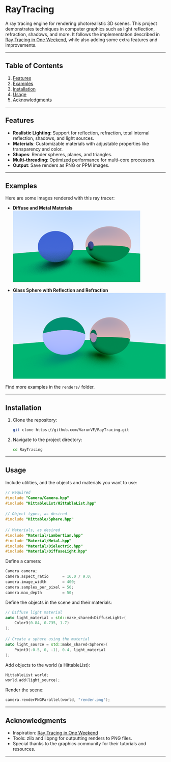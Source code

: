 # RayTracing

A ray tracing engine for rendering photorealistic 3D scenes.
This project demonstrates techniques in computer graphics such as light reflection, refraction, shadows, and more.
It follows the implementation described in [Ray Tracing in One Weekend](https://raytracing.github.io/books/RayTracingInOneWeekend.html), while also adding some extra features and improvements.

---

## **Table of Contents**

1. [Features](#features)
2. [Examples](#examples)
3. [Installation](#installation)
4. [Usage](#usage)
5. [Acknowledgments](#acknowledgments)

---

## **Features**

- **Realistic Lighting**: Support for reflection, refraction, total internal reflection, shadows, and light sources.
- **Materials**: Customizable materials with adjustable properties like transparency and color.
- **Shapes**: Render spheres, planes, and triangles.
- **Multi-threading**: Optimized performance for multi-core processors.
- **Output**: Save renders as PNG or PPM images.

---

## **Examples**

Here are some images rendered with this ray tracer:

- **Diffuse and Metal Materials**  
  ![Diffuse and Metal Spheres](RayTracing/renders/diffuse-metal.png)

- **Glass Sphere with Reflection and Refraction**  
  ![Glass Sphere](RayTracing/renders/glass-sphere.png)

Find more examples in the `renders/` folder.

---

## **Installation**

1. Clone the repository:
   ```bash
   git clone https://github.com/VarunVF/RayTracing.git
   ```
2. Navigate to the project directory:
   ```bash
   cd RayTracing
   ```

---

## **Usage**

Include utilities, and the objects and materials you want to use:
```cpp
// Required
#include "Camera/Camera.hpp"
#include "HittableList/HittableList.hpp"

// Object types, as desired
#include "Hittable/Sphere.hpp"

// Materials, as desired
#include "Material/Lambertian.hpp"
#include "Material/Metal.hpp"
#include "Material/Dielectric.hpp"
#include "Material/DiffuseLight.hpp"
```

Define a camera:
```cpp
Camera camera;
camera.aspect_ratio      = 16.0 / 9.0;
camera.image_width       = 400;
camera.samples_per_pixel = 50;
camera.max_depth         = 50;
```

Define the objects in the scene and their materials:
```cpp
// Diffuse light material
auto light_material = std::make_shared<DiffuseLight>(
	Color3(0.84, 0.735, 1.7)
);

// Create a sphere using the material
auto light_source = std::make_shared<Sphere>(
	Point3(-0.5, 0, -1), 0.4, light_material
);
```

Add objects to the world (a HittableList):
```cpp
HittableList world;
world.add(light_source);
```

Render the scene:
```cpp
camera.renderPNGParallel(world, "render.png");
```

---

## **Acknowledgments**

- Inspiration: [Ray Tracing in One Weekend](https://raytracing.github.io/books/RayTracingInOneWeekend.html)
- Tools: zlib and libpng for outputting renders to PNG files.
- Special thanks to the graphics community for their tutorials and resources.

---
